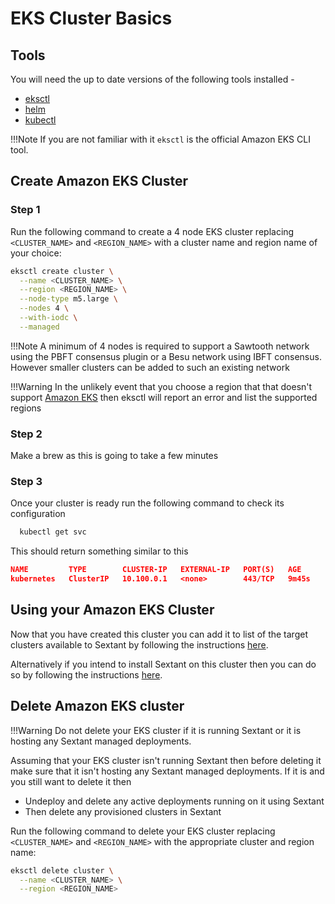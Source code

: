 # EKS Cluster Basics

## Tools

You will need the up to date versions of the following tools installed -

* [eksctl](https://eksctl.io/introduction/#installation)
* [helm](https://helm.sh/docs/intro/install/)
* [kubectl](https://kubernetes.io/docs/tasks/tools/#kubectl)

!!!Note
    If you are not familiar with it `eksctl` is the official Amazon EKS CLI tool.

## Create Amazon EKS Cluster

### Step 1

Run the following command to create a 4 node EKS cluster replacing
`<CLUSTER_NAME>` and `<REGION_NAME>` with a cluster name and region name of your
choice:

```bash
eksctl create cluster \
  --name <CLUSTER_NAME> \
  --region <REGION_NAME> \
  --node-type m5.large \
  --nodes 4 \
  --with-iodc \
  --managed
```

!!!Note
    A minimum of 4 nodes is required to support a Sawtooth network using the
    PBFT consensus plugin or a Besu network using IBFT consensus. However
    smaller clusters can be added to such an existing network

!!!Warning
    In the unlikely event that you choose a region that that doesn't support
    [Amazon EKS](https://aws.amazon.com/about-aws/global-infrastructure/regional-product-services/)
    then eksctl will report an error and list the supported regions

### Step 2

Make a brew as this is going to take a few minutes

### Step 3

Once your cluster is ready run the following command to check its configuration

```bash
  kubectl get svc
```

This should return something similar to this

```json
NAME         TYPE        CLUSTER-IP   EXTERNAL-IP   PORT(S)   AGE
kubernetes   ClusterIP   10.100.0.1   <none>        443/TCP   9m45s
```

## Using your Amazon EKS Cluster

Now that you have created this cluster you can add it to list of the target
clusters available to Sextant by following the instructions
[here](../clusters/management.md).

Alternatively if you intend to install Sextant on this cluster then you can
do so by following the instructions
[here](../installation/overview.md).

## Delete Amazon EKS cluster

!!!Warning
    Do not delete your EKS cluster if it is running Sextant or it is hosting
    any Sextant managed deployments.

Assuming that your EKS cluster isn't running Sextant then before deleting it
make sure that it isn't hosting any Sextant managed deployments. If it is and
you still want to delete it then

* Undeploy and delete any active deployments running on it using Sextant
* Then delete any provisioned clusters in Sextant

Run the following command to delete your EKS cluster replacing `<CLUSTER_NAME>`
and `<REGION_NAME>` with the appropriate cluster and region name:

```bash
eksctl delete cluster \
  --name <CLUSTER_NAME> \
  --region <REGION_NAME>
```
